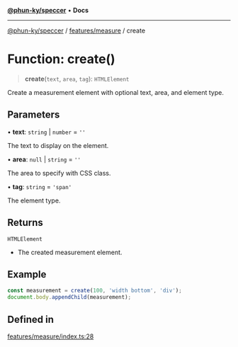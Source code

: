 [**@phun-ky/speccer**](../../../README.md) • **Docs**

***

[@phun-ky/speccer](../../../README.md) / [features/measure](../README.md) / create

# Function: create()

> **create**(`text`, `area`, `tag`): `HTMLElement`

Create a measurement element with optional text, area, and element type.

## Parameters

• **text**: `string` \| `number` = `''`

The text to display on the element.

• **area**: `null` \| `string` = `''`

The area to specify with CSS class.

• **tag**: `string` = `'span'`

The element type.

## Returns

`HTMLElement`

- The created measurement element.

## Example

```ts
const measurement = create(100, 'width bottom', 'div');
document.body.appendChild(measurement);
```

## Defined in

[features/measure/index.ts:28](https://github.com/phun-ky/speccer/blob/main/src/features/measure/index.ts#L28)
